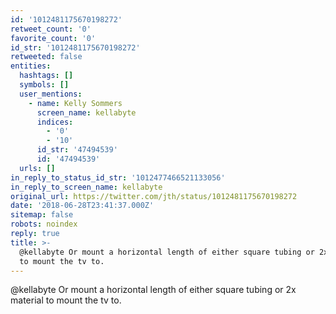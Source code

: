 ```yaml
---
id: '1012481175670198272'
retweet_count: '0'
favorite_count: '0'
id_str: '1012481175670198272'
retweeted: false
entities:
  hashtags: []
  symbols: []
  user_mentions:
    - name: Kelly Sommers
      screen_name: kellabyte
      indices:
        - '0'
        - '10'
      id_str: '47494539'
      id: '47494539'
  urls: []
in_reply_to_status_id_str: '1012477466521133056'
in_reply_to_screen_name: kellabyte
original_url: https://twitter.com/jth/status/1012481175670198272
date: '2018-06-28T23:41:37.000Z'
sitemap: false
robots: noindex
reply: true
title: >-
  @kellabyte Or mount a horizontal length of either square tubing or 2x material
  to mount the tv to.
---
```


@kellabyte Or mount a horizontal length of either square tubing or 2x material to mount the tv to.